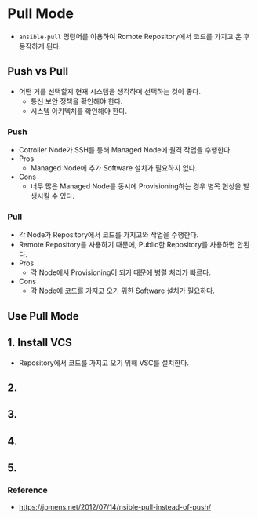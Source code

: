 # Pull Mode
* ```ansible-pull``` 명령어를 이용하여 Romote Repository에서 코드를 가지고 온 후 동작하게 된다.

## Push vs Pull
* 어떤 거를 선택할지 현재 시스템을 생각하며 선택하는 것이 좋다.
    * 통신 보안 정책을 확인해야 한다.
    * 시스템 아키텍처를 확인해야 한다.

### Push
* Cotroller Node가 SSH를 통해 Managed Node에 원격 작업을 수행한다.
* Pros
    * Managed Node에 추가 Software 설치가 필요하지 없다.
* Cons
    * 너무 많은 Managed Node를 동시에 Provisioning하는 경우 병목 현상을 발생시킬 수 있다.

### Pull
* 각 Node가 Repository에서 코드를 가지고와 작업을 수행한다.
* Remote Repository를 사용하기 때문에, Public한 Repository를 사용하면 안된다.
* Pros
    * 각 Node에서 Provisioning이 되기 때문에 병렬 처리가 빠르다. 
* Cons
    * 각 Node에 코드를 가지고 오기 위한 Software 설치가 필요하다.


## Use Pull Mode
## 1. Install VCS
* Repository에서 코드를 가지고 오기 위해 VSC를 설치한다.


## 2. 



## 3. 
    


## 4. 



## 5. 












### Reference
* https://jpmens.net/2012/07/14/nsible-pull-instead-of-push/
